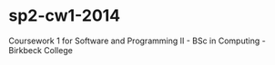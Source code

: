 sp2-cw1-2014
============

Coursework 1 for Software and Programming II - BSc in Computing - Birkbeck College
